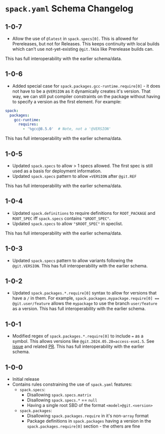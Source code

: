 # `spack.yaml` Schema Changelog

## 1-0-7

* Allow the use of `@latest` in `spack.specs[0]`. This is allowed for Prereleases, but not for Releases. This keeps continuity with local builds which can't use not-yet-existing `@git.TAG`s like Prerelease builds can.

This has full interoperability with the earlier schema/data.

## 1-0-6

* Added special case for `spack.packages.gcc-runtime.require[0]` - it does not have to be a `@VERSION` as it dynamically creates it's version. That way, we can still put compiler constraints on the package without having to specify a version as the first element. For example:

```yaml
spack:
  packages:
    gcc-runtime:
      requires:
        - '%gcc@8.5.0'  # Note, not a '@VERSION'
```

This has full interoperability with the earlier schema/data.

## 1-0-5

* Updated `spack.specs` to allow > 1 specs allowed. The first spec is still used as a basis for deployment information.
* Updated `spack.specs` pattern to allow `=VERSION` after `@git.REF`

This has full interoperability with the earlier schema/data.

## 1-0-4

* Updated `spack.definitions` to require definitions for `ROOT_PACKAGE` and `ROOT_SPEC` iff `spack.specs` contains `"$ROOT_SPEC"`.
* Updated `spack.specs` to allow `"$ROOT_SPEC"` in speclist.

This has full interoperability with the earlier schema/data.

## 1-0-3

* Updated `spack.specs` pattern to allow variants following the `@git.VERSION`. This has full interoperability with the earlier schema.

## 1-0-2

* Updated `spack.packages.*.require[0]` syntax to allow for versions that have a `/` in them. For example, `spack.packages.mypackage.require[0] == @git.user/feature` allows the `mypackage` to use the branch `user/feature` as a version. This has full interoperability with the earlier schema.

## 1-0-1

* Modified regex of `spack.packages.*.require[0]` to include `=` as a symbol. This allows versions like `@git.2024.05.28=access-esm1.5`. See [issue](https://github.com/ACCESS-NRI/spack-packages/issues/111) and related [PR](https://github.com/ACCESS-NRI/build-cd/pull/87). This has full interoperability with the earlier schema.

## 1-0-0

* Initial release
* Contains rules constraining the use of `spack.yaml` features:
  * `spack.specs`:
    * Disallowing `spack.specs.matrix`
    * Disallowing `spack.specs.*` == `null`
    * Having a single root SBD of the format `<model>@git.<version>`
  * `spack.packages`:
    * Disallowing `spack.packages.require` in it's non-`array` format
    * Package definitions in `spack.packages` having a version in the `spack.packages.require[0]` section - the others are fine
